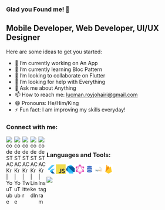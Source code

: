 ### Glad you Found me! 👋

<!--
**LucmanRoyJohairi/LucmanRoyJohairi** is a ✨ _special_ ✨ repository because its `README.md` (this file) appears on your GitHub profile.
-->
## Mobile Developer, Web Developer, UI/UX Designer

Here are some ideas to get you started:

- 🔭 I’m currently working on An App
- 🌱 I’m currently learning  Bloc Pattern
- 👯 I’m looking to collaborate on  Flutter
- 🤔 I’m looking for help with  Everything
- 💬 Ask me about  Anything
- 📫 How to reach me: [lucman.royjohairi@gmail.com](mailto:lucman.royjohairi@gmail.com)
- 😄 Pronouns: He/Him/King
- ⚡ Fun fact: I am improving my skills everyday!

### Connect with me:

[<img align="left" alt="codeSTACKr | YouTube" width="22px" src="https://cdn.jsdelivr.net/npm/simple-icons@v3/icons/gmail.svg" />][gmail]
[<img align="left" alt="codeSTACKr | YouTube" width="22px" src="https://cdn.jsdelivr.net/npm/simple-icons@v3/icons/youtube.svg" />][youtube]
[<img align="left" alt="codeSTACKr | Twitter" width="22px" src="https://cdn.jsdelivr.net/npm/simple-icons@v3/icons/twitter.svg" />][twitter]
[<img align="left" alt="codeSTACKr | LinkedIn" width="22px" src="https://cdn.jsdelivr.net/npm/simple-icons@v3/icons/linkedin.svg" />][linkedin]
[<img align="left" alt="codeSTACKr | Instagram" width="22px" src="https://cdn.jsdelivr.net/npm/simple-icons@v3/icons/instagram.svg" />][instagram]

<br />

### Languages and Tools:


[<img align="left" alt="CSS3" width="26px" src="https://raw.githubusercontent.com/github/explore/80688e429a7d4ef2fca1e82350fe8e3517d3494d/topics/flutter/flutter.png" />][cssplaylist]
[<img align="left" alt="JavaScript" width="26px" src="https://raw.githubusercontent.com/github/explore/80688e429a7d4ef2fca1e82350fe8e3517d3494d/topics/javascript/javascript.png" />][jsplaylist]
[<img align="left" alt="Gatsby" width="26px" src="https://raw.githubusercontent.com/github/explore/e94815998e4e0713912fed477a1f346ec04c3da2/topics/dart/dart.png" />][webdevplaylist]
[<img align="left" alt="GraphQL" width="26px" src="https://raw.githubusercontent.com/github/explore/80688e429a7d4ef2fca1e82350fe8e3517d3494d/topics/graphql/graphql.png" />][webdevplaylist]
[<img align="left" alt="SQL" width="26px" src="https://raw.githubusercontent.com/github/explore/80688e429a7d4ef2fca1e82350fe8e3517d3494d/topics/sql/sql.png" />][webdevplaylist]
[<img align="left" alt="MySQL" width="26px" src="https://raw.githubusercontent.com/github/explore/80688e429a7d4ef2fca1e82350fe8e3517d3494d/topics/mysql/mysql.png" />][webdevplaylist]
[<img align="left" alt="Terminal" width="26px" src="https://raw.githubusercontent.com/github/explore/80688e429a7d4ef2fca1e82350fe8e3517d3494d/topics/firebase/firebase.png" />][webdevplaylist]

<br />
<br />

<img align="left" src="https://github-readme-stats.vercel.app/api?username=lucmanroyjohairi&&show_icons=true&title_color=ffffff&icon_color=fff5b1&text_color=daf7dc&bg_color=0366d6" />


[gmail]: https://mail.google.com/
[twitter]: https://twitter.com/codeSTACKr
[youtube]: https://youtube.com/codeSTACKr
[instagram]: https://instagram.com/codeSTACKr
[linkedin]: https://linkedin.com/in/codeSTACKr
[webdevplaylist]: https://www.youtube.com
[cssplaylist]: https://www.youtube.com
[jsplaylist]: https://www.youtube.com
